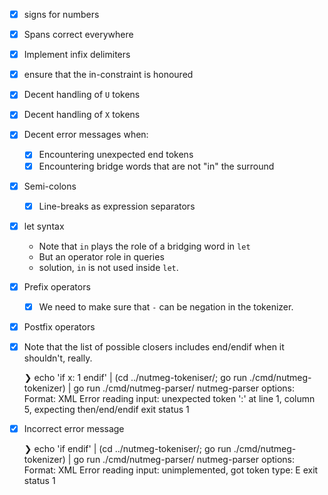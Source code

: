 
- [x] signs for numbers

- [x] Spans correct everywhere

- [x] Implement infix delimiters

- [x] ensure that the in-constraint is honoured

- [x] Decent handling of `U` tokens

- [x] Decent handling of `X` tokens

- [x] Decent error messages when:
  - [x] Encountering unexpected end tokens
  - [x] Encountering bridge words that are not "in" the surround

- [x] Semi-colons 
  - [x] Line-breaks as expression separators

- [x] let syntax
    - Note that `in` plays the role of a bridging word in `let`
    - But an operator role in queries
    - solution, `in` is not used inside `let`.

- [x] Prefix operators
    - [x] We need to make sure that `-` can be negation in the tokenizer.

- [x] Postfix operators

- [x] Note that the list of possible closers includes end/endif when it shouldn't, really.

    ❯ echo 'if x: 1 endif' | (cd ../nutmeg-tokeniser/; go run ./cmd/nutmeg-tokenizer) | go run ./cmd/nutmeg-parser/
    nutmeg-parser options:
    Format: XML
    Error reading input: unexpected token ':' at line 1, column 5, expecting then/end/endif
    exit status 1

- [x] Incorrect error message

    ❯ echo 'if  endif' | (cd ../nutmeg-tokeniser/; go run ./cmd/nutmeg-tokenizer) | go run ./cmd/nutmeg-parser/
    nutmeg-parser options:
    Format: XML
    Error reading input: unimplemented, got token type: E
    exit status 1